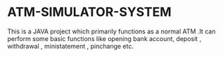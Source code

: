 # ATM-SIMULATOR-SYSTEM
This is a JAVA project which primarily functions  as a normal ATM .It can perform some basic functions like opening bank account, deposit , withdrawal , ministatement , pinchange etc.  
